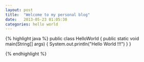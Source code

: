 ```yaml
---
layout: post
title:  "Welcome to my personal blog"
date:   2013-05-23 01:05:30
categories: hello world
---
```



{% highlight java %}
public class HelloWorld {
	public static void main(String[] args)  {
		System.out.println("Hello World !!!")
	}
}

{% endhighlight %}

